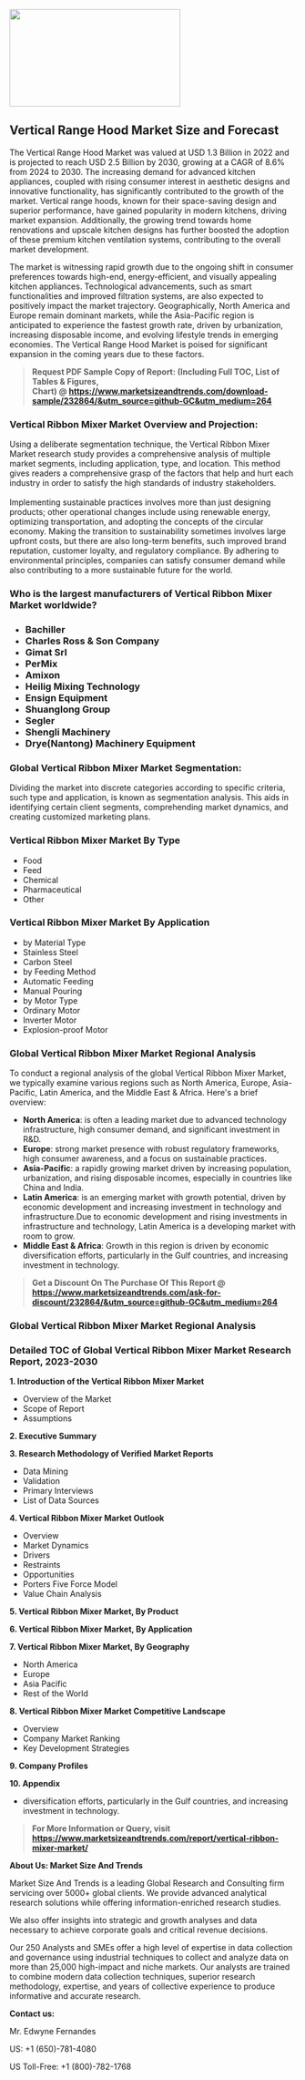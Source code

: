 <p><img class="alignnone size-medium wp-image-20088" src="https://ffe5etoiles.com/wp-content/uploads/2024/12/MST1-300x171.png" alt="" width="300" height="171" /></p><h2>Vertical Range Hood Market Size and Forecast</h2><p>The Vertical Range Hood Market was valued at USD 1.3 Billion in 2022 and is projected to reach USD 2.5 Billion by 2030, growing at a CAGR of 8.6% from 2024 to 2030. The increasing demand for advanced kitchen appliances, coupled with rising consumer interest in aesthetic designs and innovative functionality, has significantly contributed to the growth of the market. Vertical range hoods, known for their space-saving design and superior performance, have gained popularity in modern kitchens, driving market expansion. Additionally, the growing trend towards home renovations and upscale kitchen designs has further boosted the adoption of these premium kitchen ventilation systems, contributing to the overall market development.</p><p>The market is witnessing rapid growth due to the ongoing shift in consumer preferences towards high-end, energy-efficient, and visually appealing kitchen appliances. Technological advancements, such as smart functionalities and improved filtration systems, are also expected to positively impact the market trajectory. Geographically, North America and Europe remain dominant markets, while the Asia-Pacific region is anticipated to experience the fastest growth rate, driven by urbanization, increasing disposable income, and evolving lifestyle trends in emerging economies. The Vertical Range Hood Market is poised for significant expansion in the coming years due to these factors.</p></p><blockquote id="" class=""><strong>Request PDF Sample Copy of Report: (Including Full TOC, List of Tables &amp; Figures, Chart)&nbsp;@&nbsp;<strong><a href="https://www.marketsizeandtrends.com/download-sample/232864/&utm_source=github-GC&utm_medium=264" target="_blank">https://www.marketsizeandtrends.com/download-sample/232864/&utm_source=github-GC&utm_medium=264</a></strong></strong></blockquote><h3 id="" class="">Vertical Ribbon Mixer Market&nbsp;Overview and Projection:</h3><p id="" class="">Using a deliberate segmentation technique, the Vertical Ribbon Mixer Market research study provides a comprehensive analysis of multiple market segments, including application, type, and location. This method gives readers a comprehensive grasp of the factors that help and hurt each industry in order to satisfy the high standards of industry stakeholders. <br /> <br />Implementing sustainable practices involves more than just designing products; other operational changes include using renewable energy, optimizing transportation, and adopting the concepts of the circular economy. Making the transition to sustainability sometimes involves large upfront costs, but there are also long-term benefits, such improved brand reputation, customer loyalty, and regulatory compliance. By adhering to environmental principles, companies can satisfy consumer demand while also contributing to a more sustainable future for the world.</p><h3 id="" class="">Who is the largest manufacturers of&nbsp;Vertical Ribbon Mixer Market worldwide?</h3><h3 class=""><p><ul><li>Bachiller </li><li> Charles Ross & Son Company </li><li> Gimat Srl </li><li> PerMix </li><li> Amixon </li><li> Heilig Mixing Technology </li><li> Ensign Equipment </li><li> Shuanglong Group </li><li> Segler </li><li> Shengli Machinery </li><li> Drye(Nantong) Machinery Equipment</li></ul></p></h3><h3 id="" class="">Global&nbsp;Vertical Ribbon Mixer Market Segmentation:</h3><p id="" class="">Dividing the market into discrete categories according to specific criteria, such type and application, is known as segmentation analysis. This aids in identifying certain client segments, comprehending market dynamics, and creating customized marketing plans.</p><h3 id="" class="">Vertical Ribbon Mixer Market&nbsp;By Type</h3><p><p><ul><li>Food</li><li> Feed</li><li> Chemical</li><li> Pharmaceutical</li><li> Other</p></li></ul></p></p><h3 id="" class="">Vertical Ribbon Mixer Market&nbsp;By Application</h3><p class=""><p><ul><li>by Material Type</li><li> Stainless Steel</li><li> Carbon Steel</li><li> by Feeding Method</li><li> Automatic Feeding</li><li> Manual Pouring</li><li> by Motor Type</li><li> Ordinary Motor</li><li> Inverter Motor</li><li> Explosion-proof Motor</li></ul></p></p><h3 id="" class="">Global Vertical Ribbon Mixer Market Regional Analysis</h3><p id="" class="">To conduct a regional analysis of the global Vertical Ribbon Mixer Market, we typically examine various regions such as North America, Europe, Asia-Pacific, Latin America, and the Middle East &amp; Africa. Here's a brief overview:</p><ul><li><strong>North America</strong>: is often a leading market due to advanced technology infrastructure, high consumer demand, and significant investment in R&amp;D.</li><li><strong>Europe</strong>: strong market presence with robust regulatory frameworks, high consumer awareness, and a focus on sustainable practices.</li><li><strong>Asia-Pacific</strong>: a rapidly growing market driven by increasing population, urbanization, and rising disposable incomes, especially in countries like China and India.</li><li><strong>Latin America</strong>: is an emerging market with growth potential, driven by economic development and increasing investment in technology and infrastructure.Due to economic development and rising investments in infrastructure and technology, Latin America is a developing market with room to grow.</li><li><strong>Middle East &amp; Africa</strong>: Growth in this region is driven by economic diversification efforts, particularly in the Gulf countries, and increasing investment in technology.</li></ul><blockquote id="" class=""><strong>Get a Discount On The Purchase Of This Report @ <strong><a href="https://www.marketsizeandtrends.com/ask-for-discount/232864/&utm_source=github-GC&utm_medium=264" target="_blank">https://www.marketsizeandtrends.com/ask-for-discount/232864/&utm_source=github-GC&utm_medium=264</a></strong></strong></blockquote><h3 id="" class="">Global Vertical Ribbon Mixer Market Regional Analysis</h3><h3 id="" class="">Detailed TOC of Global Vertical Ribbon Mixer Market Research Report, 2023-2030</h3><p id="" class=""><strong>1. Introduction of the Vertical Ribbon Mixer Market</strong></p><ul><li>Overview of the Market</li><li>Scope of Report</li><li>Assumptions</li></ul><p id="" class=""><strong>2. Executive Summary</strong></p><p id="" class=""><strong>3. Research Methodology of Verified Market Reports</strong></p><ul><li>Data Mining</li><li>Validation</li><li>Primary Interviews</li><li>List of Data Sources</li></ul><p id="" class=""><strong>4. Vertical Ribbon Mixer Market Outlook</strong></p><ul><li>Overview</li><li>Market Dynamics</li><li>Drivers</li><li>Restraints</li><li>Opportunities</li><li>Porters Five Force Model</li><li>Value Chain Analysis</li></ul><p id="" class=""><strong>5. Vertical Ribbon Mixer Market, By Product</strong></p><p id="" class=""><strong>6. Vertical Ribbon Mixer Market, By Application</strong></p><p id="" class=""><strong>7. Vertical Ribbon Mixer Market, By Geography</strong></p><ul><li>North America</li><li>Europe</li><li>Asia Pacific</li><li>Rest of the World</li></ul><p id="" class=""><strong>8. Vertical Ribbon Mixer Market Competitive Landscape</strong></p><ul><li>Overview</li><li>Company Market Ranking</li><li>Key Development Strategies</li></ul><p id="" class=""><strong>9. Company Profiles</strong></p><p id="" class=""><strong>10. Appendix</strong></p><ul><li>diversification efforts, particularly in the Gulf countries, and increasing investment in technology.</li></ul><blockquote id="" class=""><strong>For More Information or Query, visit <strong><strong><a href="https://www.marketsizeandtrends.com/report/vertical-ribbon-mixer-market/" target="_blank">https://www.marketsizeandtrends.com/report/vertical-ribbon-mixer-market/</a></strong></strong></strong></blockquote><p id="" class=""><strong>About Us: Market Size And Trends</strong></p><p id="" class="">Market Size And Trends is a leading Global Research and Consulting firm servicing over 5000+ global clients. We provide advanced analytical research solutions while offering information-enriched research studies.</p><p id="" class="">We also offer insights into strategic and growth analyses and data necessary to achieve corporate goals and critical revenue decisions.</p><p id="" class="">Our 250 Analysts and SMEs offer a high level of expertise in data collection and governance using industrial techniques to collect and analyze data on more than 25,000 high-impact and niche markets. Our analysts are trained to combine modern data collection techniques, superior research methodology, expertise, and years of collective experience to produce informative and accurate research.</p><p id="" class=""><strong>Contact us:</strong></p><p id="" class="">Mr. Edwyne Fernandes</p><p id="" class="">US: +1 (650)-781-4080</p><p id="" class="">US Toll-Free: +1 (800)-782-1768</p>
